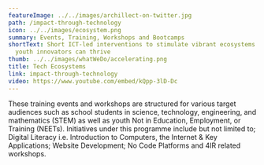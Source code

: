 ```yaml
---
featureImage: ../../images/archillect-on-twitter.jpg
path: /impact-through-technology
icon: ../../images/ecosystem.png
summary: Events, Training, Workshops and Bootcamps
shortText: Short ICT-led interventions to stimulate vibrant ecosystems in which
  youth innovators can thrive
thumb: ../../images/whatWeDo/accelerating.png
title: Tech Ecosystems
link: impact-through-technology
video: https://www.youtube.com/embed/kQpp-3lD-Dc
---
```

These training events and workshops are structured for various target audiences such as school students in science, technology, engineering, and mathematics (STEM) as well as youth Not in Education, Employment, or Training (NEETs). Initiatives under this programme include but not limited to; Digital Literacy i.e. Introduction to Computers, the Internet & Key Applications; Website Development; No Code Platforms and 4IR related workshops.
